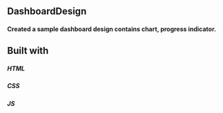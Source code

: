 ## DashboardDesign
#### Created a sample dashboard design contains chart, progress indicator.

## Built with

##### HTML 
##### CSS 
##### JS 
